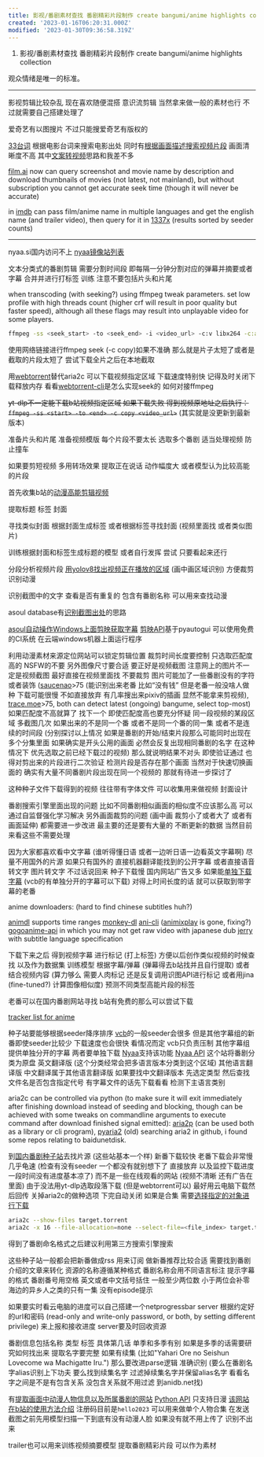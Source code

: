 ```yaml
---
title: 影视/番剧素材查找 番剧精彩片段制作 create bangumi/anime highlights collection
created: '2023-01-16T06:20:31.000Z'
modified: '2023-01-30T09:36:58.319Z'
---
```


1. 影视/番剧素材查找 番剧精彩片段制作 create bangumi/anime highlights collection

观众情绪是唯一的标准。

-------

影视剪辑比较杂乱 现在喜欢随便混搭 意识流剪辑 当然拿来做一般的素材也行 不过就需要自己搭建处理了

爱奇艺有以图搜片 不过只能搜爱奇艺有版权的

[33台词](https://33.agilestudio.cn/) 根据电影台词来搜索电影出处 同时有[根据画面描述搜索视频片段](https://fse.agilestudio.cn/) 画面清晰度不高  其中[文案转视频](http://fse-docs.agilestudio.cn/#/generate_video?id=%e6%96%87%e6%a1%88%e8%bd%ac%e8%a7%86%e9%a2%91)思路和我差不多

[film.ai](https://beta.flim.ai/) now can query screenshot and movie name by description and download thumbnails of movies (not latest, not mainland), but without subscription you cannot get accurate seek time (though it will never be accurate)

in [imdb](https://www.imdb.com) can pass film/anime name in multiple languages and get the english name (and trailer video), then query for it in [1337x](https://1337x.to/) (results sorted by seeder counts)

-------

nyaa.si国内访问不上 [nyaa镜像站列表](https://nyaatorrents.info/) 

文本分类式的番剧剪辑 需要分割时间段 即每隔一分钟分割对应的弹幕并摘要或者字幕 合并并进行打标签 训练 注意不要包括片头和片尾

when transcoding (with seeking?) using ffmpeg tweak parameters. set low profile with high threads count (higher crf will result in poor quality but faster speed), although all these flags may result into unplayable video for some players.

```bash
ffmpeg -ss <seek_start> -to <seek_end> -i <video_url> -c:v libx264 -c:a [aac/copy] -threads 8 -crf 28 -preset ultrafast -tune zerolatency -movflags isml+frag_keyframe+empty_moov+faststart+delay_moov -f ismv -maxrate 2500k -bufsize 5000k <output_path>
```

使用网络链接进行ffmpeg seek (-c copy)如果不准确 那么就是片子太短了或者是截取的片段太短了 尝试下载全片之后在本地截取

用[webtorrent](https://github.com/webtorrent/webtorrent)替代aria2c 可以下载视频指定区域 下载速度特别快 记得及时关闭下载释放内存 看看[webtorrent-cli](https://github.com/webtorrent/webtorrent-cli)是怎么实现seek的 如何对接ffmpeg

~~yt-dlp不一定能下载b站视频指定区域 如果下载失败 得到视频原地址之后执行：~~
~~`ffmpeg -ss <start> -to <end> -c copy <video_url>`~~
(其实就是没更新到最新版本)

准备片头和片尾 准备视频模版 每个片段不要太长 选取多个番剧 适当处理视频 防止撞车

如果要剪短视频 多用转场效果 提取正在说话 动作幅度大 或者模型认为比较高能的片段

首先收集b站的[动漫高能剪辑视频](https://www.bilibili.com/video/BV1e54y1y7qy)

提取标题 标签 封面

寻找类似封面 根据封面生成标签 或者根据标签寻找封面 (视频里面找 或者类似图片)

训练根据封面和标签生成标题的模型 或者自行发挥 尝试 只要看起来还行

分段分析视频片段 [用yolov8找出视频正在播放的区域](https://huggingface.co/James4Ever0/yolov8_pip_ultralytics) (画中画区域识别) 方便裁剪识别动漫

识别截图中的文字 查看是否有重复的 包含有番剧名称 可以用来查找动漫

asoul database有[识别截图出处](https://github.com/A-Soul-Database/PhotoSearch/blob/42ce7f8877938b52cbcae6a61edb90a547894a23/main.py)的思路

[asoul自动操作Windows上面剪映获取字幕](https://github.com/A-Soul-Database/JianYingSrtServer) [剪映API](https://github.com/P-PPPP/JianYingApi)基于pyautogui 可以使用免费的CI系统 在云端windows机器上面运行程序

利用动漫素材来源定位网站可以锁定剪辑位置 裁剪时间长度要控制 只选取匹配度高的 NSFW的不要 另外图像尺寸要合适 要正好是视频截图 注意网上的图片不一定是视频截图 最好直接在视频里面找 不要裁剪 图片可能加了一些番剧没有的字符或者装饰 ([saucenao](https://saucenao.com/)>75 (能识别出来老番 比如“没有钱” 但是老番一般没啥人做种 下载可能很慢 不如直接放弃 有几率搜出来pixiv的插画 显然不能拿来剪视频), [trace.moe](https://trace.moe)>75, both can detect latest (ongoing) bangume, select top-most) 如果匹配度不高就算了 找下一个 即使匹配度高也要充分怀疑 同一段视频的某段区域 多截图几次 如果出来的不是同一个番 或者不是同一个番的同一集 或者不是连续的时间段 (分别探讨以上情况 如果是番剧的开始/结束片段那么可能同时出现在多个分集里面 如果确实是开头公用的画面 必然会反复出现相同番剧的名字 在这种情况下 优先选取之前已经下载过的视频) 那么就说明结果不对头 即使验证通过 也得对剪出来的片段进行二次验证 检测片段是否存在那个画面 当然对于快速切换画面的 确实有大量不同番剧片段出现在同一个视频的 那就有待进一步探讨了

这种种子文件下载得到的视频 往往带有字体文件 可以收集用来做视频 封面设计

番剧搜索引擎里面出现的问题 比如不同番剧相似画面的相似度不应该那么高 可以通过自监督强化学习解决 另外画面裁剪的问题 (画中画 裁剪小了或者大了 或者有画面延伸) 都需要进一步改进 最主要的还是要有大量的 不断更新的数据 当然目前来看这些不需要处理

因为大家都喜欢看中文字幕 (谁听得懂日语 或者一边听日语一边看英文字幕啊) 尽量不用国外的片源 如果只有国外的 直接机器翻译能找到的公开字幕 或者直接语音转文字 图片转文字 不过话说回来 种子下载慢 国内网站广告又多 如果能[单独下载字幕](https://github.com/foxofice/sub_share) (vcb的有单独分开的字幕可以下载) 对得上时间长度的话 就可以获取到带字幕的老番

anime downloaders: (hard to find chinese subtitles huh?)

[animdl](https://github.com/justfoolingaround/animdl) supports time ranges
[monkey-dl](https://github.com/Oshan96/monkey-dl)
[ani-cli](https://github.com/pystardust/ani-cli) ([animixplay](https://animixplay.to/) is gone, fixing?)
[gogoanime-api](https://github.com/riimuru/gogoanime-api) in which you may not get raw video with japanese dub
[jerry](https://github.com/justchokingaround/jerry) with subtitle language specification

下载下来之后 得到视频字幕 进行标记 (打上标签) 方便以后创作类似视频的时候查找 以及作为数据集 训练模型 根据字幕/弹幕 (弹幕得去b站找并且自行提取) 或者结合视频内容 (算力够么 需要人肉标记 还是反复调用识图API进行标记 或者用jina (fine-tuned?) 计算图像相似度) 预测不同类型高能片段的标签

老番可以在国内番剧网站寻找 b站有免费的那么可以尝试下载

[tracker list for anime](https://github.com/DeSireFire/animeTrackerList)

种子站要能够根据seeder降序排序 [vcb](https://vcb-s.com/)的一般seeder会很多 但是其他字幕组的新番即使seeder比较少 下载速度也会很快 看情况而定 vcb只负责压制 其他字幕组提供单独分开的字幕 两者要单独下载 [Nyaa](https://nyaa.si/)支持该功能 [Nyaa API](https://github.com/Kylart/Nyaapi) 这个站将番剧分类为原盘 英文翻译版 (这个分类经常会把多语言版本分类到这个区域) 其他语言翻译版 中文翻译属于其他语言翻译版 如果要找中文翻译版本 先选定类型 然后查找文件名是否包含指定代号 有字幕文件的话先下载看看 检测下主语言类别

aria2c can be controlled via python (to make sure it will exit immediately after finishing download instead of seeding and blocking, though can be achieved with some tweaks on commandline arguments to execute command after download finished signal emitted): [aria2p](https://github.com/pawamoy/aria2p) (can be used both as a library or cli program), [pyaria2](https://github.com/zhenlohuang/pyaria2) (old) searching aria2 in github, i found some repos relating to baidunetdisk.

到[国内番剧种子站](https://www.bilibili.com/read/cv7338766/)去找片源 (这些站基本一个样) 新番下载较快 老番下载会非常慢 几乎龟速 (检查有没有seeder 一个都没有就别想下了 直接放弃 以及监控下载进度 一段时间没有进度基本凉了) 而不是一些在线观看的网站 (视频不清晰 还有广告在里面) 由于没法用yt-dlp选取段落下载 (但是webtorrent可以) 最好用云电脑下载然后回传 关掉aria2c的做种选项 下完自动关闭 如果是合集 需要[选择指定的对象进行下载](https://github.com/aria2/aria2/issues/843)

```bash
aria2c --show-files target.torrent
aria2c -x 16 --file-allocation=none --select-file=<file_index> target.torrent
```

得到了番剧命名格式之后建议利用第三方搜索引擎搜索

这些种子站一般都会把新番做成rss 用来订阅 做新番推荐比较合适 需要找到番剧介绍的文章来转化 资源的名称遵循某种格式 番剧名称会用不同语言标注 提示字幕的格式 番剧番号用空格 英文或者中文括号括住 一般至少两位数 小于两位会补零 海边的异乡人之类的只有一集 没有episode提示

如果要实时看云电脑的进度可以自己搭建一个netprogressbar server 根据约定好的url和密码 (read-only and write-only password, or both, by setting different privilege) 来上报和接收进度 server要及时回收资源

番剧信息包括名称 类型 标签 具体第几话 单季和多季有别 如果是多季的话需要研究如何找出来 提取名字要完整 如果有续集 (比如"Yahari Ore no Seishun Lovecome wa Machigatte Iru.") 那么要改进parse逻辑 准确识别 (要么在番剧名字alias识别上下功夫 要么找到续集名字 过滤掉续集名字并保留alias名字 看看名字之间是不是有包含关系 没包含关系就不用过滤 到anidb.net找)

有[提取画面中动漫人物信息以及所属番剧的网站](https://ai.animedb.cn) [Python API](https://github.com/itoukou1/zhenxun_plugin_animetrace/blob/main/__init__.py) 只支持日漫 [该网站在b站的使用方法介绍](https://www.bilibili.com/read/cv17700107) 注册码目前是`hello2023` 可以用来做单个人物合集 在发送截图之前先用模型扫描一下到底有没有动漫人脸 如果没有就不用上传了 识别不出来

trailer也可以用来训练视频摘要模型 提取番剧精彩片段 可以作为素材
